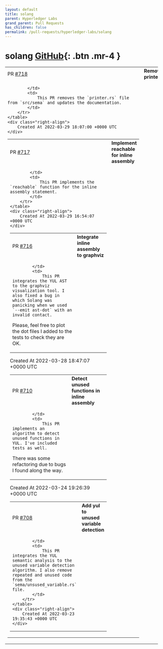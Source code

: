 ```yaml
---
layout: default
title: solang
parent: Hyperledger Labs
grand_parent: Pull Requests
has_children: false
permalink: /pull-requests/hyperledger-labs/solang
---
```


# solang <span class="fs-3 right-align">[GitHub](https://github.com/hyperledger-labs/solang){: .btn .mr-4 }</span>


<div>
    <table>
        <tr>
            <td>
                PR <a href="https://github.com/hyperledger-labs/solang/pull/718" class=".btn">#718</a>
            </td>
            <td>
                <b>
                    Remove printer.rs
                </b>
            </td>
        </tr>
        <tr>
            <td>
                
            </td>
            <td>
                This PR removes the `printer.rs` file from `src/sema` and updates the documentation.
            </td>
        </tr>
    </table>
    <div class="right-align">
        Created At 2022-03-29 18:07:00 +0000 UTC
    </div>
</div>

<div>
    <table>
        <tr>
            <td>
                PR <a href="https://github.com/hyperledger-labs/solang/pull/717" class=".btn">#717</a>
            </td>
            <td>
                <b>
                    Implement reachable for inline assembly
                </b>
            </td>
        </tr>
        <tr>
            <td>
                
            </td>
            <td>
                This PR implements the `reachable` function for the inline assembly statement.
            </td>
        </tr>
    </table>
    <div class="right-align">
        Created At 2022-03-29 16:54:07 +0000 UTC
    </div>
</div>

<div>
    <table>
        <tr>
            <td>
                PR <a href="https://github.com/hyperledger-labs/solang/pull/716" class=".btn">#716</a>
            </td>
            <td>
                <b>
                    Integrate inline assembly to graphviz
                </b>
            </td>
        </tr>
        <tr>
            <td>
                
            </td>
            <td>
                This PR integrates the YUL AST to the graphviz visualization tool. I also fixed a bug in which Solang was panicking when we used `--emit ast-dot` with an invalid contact.

Please, feel free to plot the dot files I added to the tests to check they are OK.
            </td>
        </tr>
    </table>
    <div class="right-align">
        Created At 2022-03-28 18:47:07 +0000 UTC
    </div>
</div>

<div>
    <table>
        <tr>
            <td>
                PR <a href="https://github.com/hyperledger-labs/solang/pull/710" class=".btn">#710</a>
            </td>
            <td>
                <b>
                    Detect unused functions in inline assembly
                </b>
            </td>
        </tr>
        <tr>
            <td>
                
            </td>
            <td>
                This PR implements an algorithm to detect unused functions in YUL. I've included tests as well.

There was some refactoring due to bugs I found along the way.
            </td>
        </tr>
    </table>
    <div class="right-align">
        Created At 2022-03-24 19:26:39 +0000 UTC
    </div>
</div>

<div>
    <table>
        <tr>
            <td>
                PR <a href="https://github.com/hyperledger-labs/solang/pull/708" class=".btn">#708</a>
            </td>
            <td>
                <b>
                    Add yul to unused variable detection
                </b>
            </td>
        </tr>
        <tr>
            <td>
                
            </td>
            <td>
                This PR integrates the YUL semantic analysis to the unused variable detection algorithm. I also remove repeated and unused code from the `sema/unsused_variable.rs` file.
            </td>
        </tr>
    </table>
    <div class="right-align">
        Created At 2022-03-23 19:35:43 +0000 UTC
    </div>
</div>


